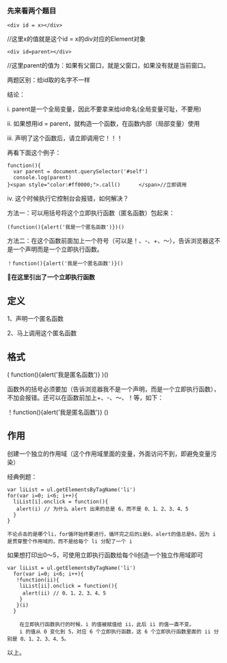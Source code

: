 ### 先来看两个题目
    <div id = x></div>

//这里x的值就是这个id = x的div对应的Element对象
    
    <div id=parent></div>

//这里parent的值为：如果有父窗口，就是父窗口，如果没有就是当前窗口。

两题区别：给id取的名字不一样

结论：

i. parent是一个全局变量，因此不要拿来给id命名(全局变量可耻，不要用)

ii. 如果想用id = parent，就构造一个函数，在函数内部（局部变量）使用

iii. 声明了这个函数后，请立即调用它！！！

再看下面这个例子：

    function(){  
      var parent = document.querySelector('#self')  
      console.log(parent)  
    }<span style="color:#ff0000;">.call()      </span>//立即调用 

iv.  这个时候执行它控制台会报错，如何解决？

方法一：可以用括号将这个立即执行函数（匿名函数）包起来：

    (function(){alert('我是一个匿名函数')})()

方法二：在这个函数前面加上一个符号（可以是！、-、+、～），告诉浏览器这不是一个声明而是一个立即执行函数。

    ！function(){alert('我是一个匿名函数')}()

**在这里引出了一个立即执行函数**

## 定义

1、声明一个匿名函数

2、马上调用这个匿名函数
## 格式
( function(){alert('我是匿名函数')} )()

函数外的括号必须要加（告诉浏览器我不是一个声明，而是一个立即执行函数），不加会报错。还可以在函数前加上+、-、～、！等，如下：

！function(){alert('我是匿名函数')} ()
## 作用
创建一个独立的作用域（这个作用域里面的变量，外面访问不到，即避免变量污染）

经典例题：

    var liList = ul.getElementsByTagName('li')
    for(var i=0; i<6; i++){
      liList[i].onclick = function(){
       alert(i) // 为什么 alert 出来的总是 6，而不是 0、1、2、3、4、5
      }
    }
    
    不论点击的是哪个li，for循环始终要进行，循环完之后的i是6，alert的值总是6，因为 i 是贯穿整个作用域的，而不是给每个 li 分配了一个 i

如果想打印出0～5，可使用立即执行函数给每个li创造一个独立作用域即可

    var liList = ul.getElementsByTagName('li')
      for(var i=0; i<6; i++){
       !function(ii){
        liList[ii].onclick = function(){
         alert(ii) // 0、1、2、3、4、5
        }
       }(i)
      }
        
        在立即执行函数执行的时候，i 的值被赋值给 ii，此后 ii 的值一直不变。
        i 的值从 0 变化到 5，对应 6 个立即执行函数，这 6 个立即执行函数里面的 ii 分别是 0、1、2、3、4、5。

以上。